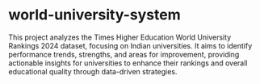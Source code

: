 # world-university-system
This project analyzes the Times Higher Education World University Rankings 2024 dataset, focusing on Indian universities. It aims to identify performance trends, strengths, and areas for improvement, providing actionable insights for universities to enhance their rankings and overall educational quality through data-driven strategies.
